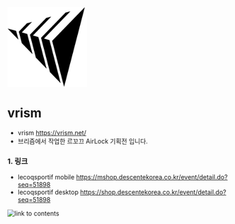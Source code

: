 <img src="src/main/webapp/resources/images/vrism_logo.png" width="180px" height="180px" title="vrism logo" alt="link to contents"></img>

# vrism


* vrism https://vrism.net/  
* 브리즘에서 작업한 르꼬끄 AirLock 기획전 입니다.

### 1. 링크
* lecoqsportif mobile https://mshop.descentekorea.co.kr/event/detail.do?seq=51898  
* lecoqsportif desktop https://shop.descentekorea.co.kr/event/detail.do?seq=51898

<img src="src/main/webapp/resources/images/airlock_1.gif" width="376px" height="668px" title="airlock" alt="link to contents"></img>


